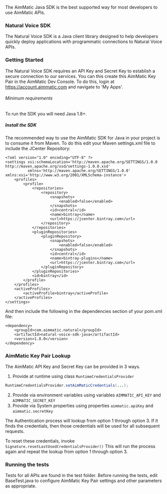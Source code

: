 The AimMatic Java SDK is the best supported way for most developers to use AimMatic APIs.

### Natural Voice SDK ###
The Natural Voice SDK is a Java client library designed to help developers quickly deploy applications with programmatic connections to Natural Voice APIs.

### Getting Started ###
The Natural Voice SDK requires an API Key and Secret Key to establish a secure connection to our services. You can this create this AimMatic Key Pair in the AimMatic Dev Console. To do this, login at https://account.aimmatic.com and navigate to 'My Apps'.

###### Minimum requirements ######
To run the SDK you will need Java 1.8+.

##### Install the SDK #####
The recommended way to use the AimMatic SDK for Java in your project is to consume it from Maven. To do this edit your Maven settings.xml file to include the JCenter Repository:
```
<?xml version="1.0" encoding="UTF-8" ?>
<settings xsi:schemaLocation='http://maven.apache.org/SETTINGS/1.0.0 http://maven.apache.org/xsd/settings-1.0.0.xsd'
          xmlns='http://maven.apache.org/SETTINGS/1.0.0' xmlns:xsi='http://www.w3.org/2001/XMLSchema-instance'>
    <profiles>
        <profile>
            <repositories>
                <repository>
                    <snapshots>
                        <enabled>false</enabled>
                    </snapshots>
                    <id>central</id>
                    <name>bintray</name>
                    <url>https://jcenter.bintray.com</url>
                </repository>
            </repositories>
            <pluginRepositories>
                <pluginRepository>
                    <snapshots>
                        <enabled>false</enabled>
                    </snapshots>
                    <id>central</id>
                    <name>bintray-plugins</name>
                    <url>https://jcenter.bintray.com</url>
                </pluginRepository>
            </pluginRepositories>
            <id>bintray</id>
        </profile>
    </profiles>
    <activeProfiles>
        <activeProfile>bintray</activeProfile>
    </activeProfiles>
</settings>
```

And then include the following in the dependencies section of your pom.xml file:
```
<dependency>
    <groupId>com.aimmatic.natural</groupId>
    <artifactId>natural-voice-sdk-java</artifactId>
    <version>1.0.0</version>
</dependency>
```

### AimMatic Key Pair Lookup ###
The AimMatic API Key and Secret Key can be provided in 3 ways.

1. Provide at runtime using class `RuntimeCredentialsProvider`
```java
RuntimeCredentialsProvider.setAimMaticCredentials(...);
```
2. Provide via environment variables using variables `AIMMATIC_API_KEY` and `AIMMATIC_SECRET_KEY`
3. Provide via System properties using properties `aimmatic.apiKey` and `aimmatic.secretKey`

The Authentication process will lookup from option 1 through option 3. If it finds the credentials, then those credentials will be used for all subsequent requests.

To reset these credentials, invoke `Signature.resetLastUsedCredentialsProvider()` This will run the process again and repeat the lookup from option 1 through option 3.

### Running the tests ###
Tests for all APIs are found in the test folder. Before running the tests, edit BaseTest.java to configure AimMatic Key Pair settings and other parameters as appropriate.